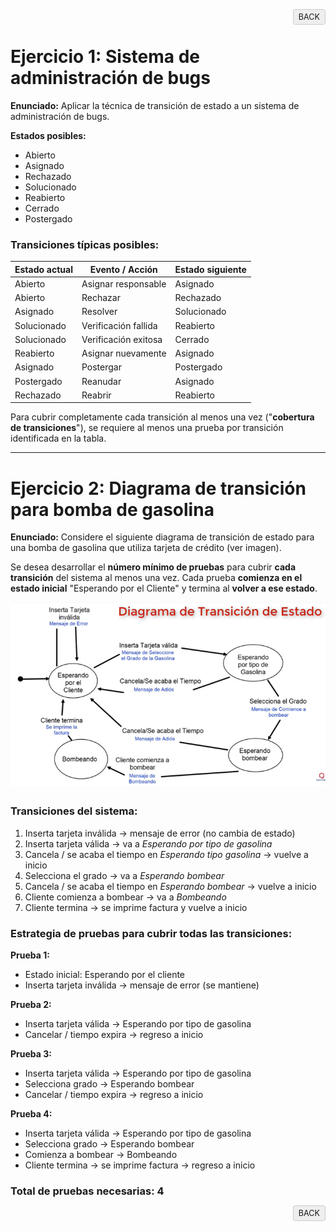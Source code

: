 <p align="right">
  <a href="./../README.md" style="text-decoration:none; background:#eee; border:1px solid #ccc; padding:4px 8px; border-radius:4px; font-size:90%;">BACK</a>
</p>

# Ejercicio 1: Sistema de administración de bugs

**Enunciado:**
Aplicar la técnica de transición de estado a un sistema de administración de bugs.

**Estados posibles:**

* Abierto
* Asignado
* Rechazado
* Solucionado
* Reabierto
* Cerrado
* Postergado

### Transiciones típicas posibles:

| Estado actual | Evento / Acción      | Estado siguiente |
| ------------- | -------------------- | ---------------- |
| Abierto       | Asignar responsable  | Asignado         |
| Abierto       | Rechazar             | Rechazado        |
| Asignado      | Resolver             | Solucionado      |
| Solucionado   | Verificación fallida | Reabierto        |
| Solucionado   | Verificación exitosa | Cerrado          |
| Reabierto     | Asignar nuevamente   | Asignado         |
| Asignado      | Postergar            | Postergado       |
| Postergado    | Reanudar             | Asignado         |
| Rechazado     | Reabrir              | Reabierto        |

Para cubrir completamente cada transición al menos una vez ("**cobertura de transiciones**"), se requiere al menos una prueba por transición identificada en la tabla.

---

# Ejercicio 2: Diagrama de transición para bomba de gasolina

**Enunciado:**
Considere el siguiente diagrama de transición de estado para una bomba de gasolina que utiliza tarjeta de crédito (ver imagen).

Se desea desarrollar el **número mínimo de pruebas** para cubrir **cada transición** del sistema al menos una vez. Cada prueba **comienza en el estado inicial** "Esperando por el Cliente" y termina al **volver a ese estado**.

![Diagrama de Transición de Estados](./diagrama_transicion_estados.png)

### Transiciones del sistema:

1. Inserta tarjeta inválida → mensaje de error (no cambia de estado)
2. Inserta tarjeta válida → va a *Esperando por tipo de gasolina*
3. Cancela / se acaba el tiempo en *Esperando tipo gasolina* → vuelve a inicio
4. Selecciona el grado → va a *Esperando bombear*
5. Cancela / se acaba el tiempo en *Esperando bombear* → vuelve a inicio
6. Cliente comienza a bombear → va a *Bombeando*
7. Cliente termina → se imprime factura y vuelve a inicio

### Estrategia de pruebas para cubrir todas las transiciones:

**Prueba 1:**

* Estado inicial: Esperando por el cliente
* Inserta tarjeta inválida → mensaje de error (se mantiene)

**Prueba 2:**

* Inserta tarjeta válida → Esperando por tipo de gasolina
* Cancelar / tiempo expira → regreso a inicio

**Prueba 3:**

* Inserta tarjeta válida → Esperando por tipo de gasolina
* Selecciona grado → Esperando bombear
* Cancelar / tiempo expira → regreso a inicio

**Prueba 4:**

* Inserta tarjeta válida → Esperando por tipo de gasolina
* Selecciona grado → Esperando bombear
* Comienza a bombear → Bombeando
* Cliente termina → se imprime factura → regreso a inicio

### Total de pruebas necesarias: **4**

<p align="right">
  <a href="./../README.md" style="text-decoration:none; background:#eee; border:1px solid #ccc; padding:4px 8px; border-radius:4px; font-size:90%;">BACK</a>
</p>